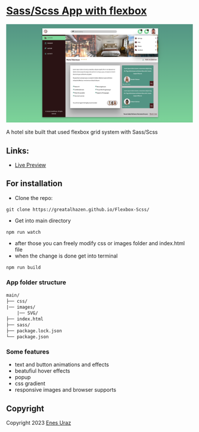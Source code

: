 # [Sass/Scss App with flexbox](https://greatalhazen.github.io/Flexbox-Scss/)

![alt text](images/site.png?raw=true "Awesome sass/scss flexbox App")

A hotel site built that used flexbox grid system with Sass/Scss

## Links:

+ [Live Preview](https://greatalhazen.github.io/Flexbox-Scss/)

## For installation

- Clone the repo: 

```
git clone https://greatalhazen.github.io/Flexbox-Scss/
```

- Get into main directory

```
npm run watch
```

- after those you can freely modify css or images folder and index.html file
- when the change is done get into terminal

```
npm run build
```

### App folder structure

```
main/
├── css/     
|── images/
    |── SVG/
├── index.html
├── sass/
├── package.lock.json
└── package.json
```

### Some features

- text and button animations and effects
- beatufiul hover effects
- popup
- css gradient
- responsive images and browser supports

## Copyright

Copyright 2023 [Enes Uraz](https://github.com/greatAlhazen)